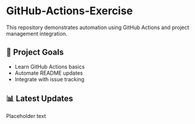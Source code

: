 # GitHub-Actions-Exercise

This repository demonstrates automation using GitHub Actions and project management integration.

## 🚀 Project Goals
- Learn GitHub Actions basics
- Automate README updates
- Integrate with issue tracking

## 📊 Latest Updates
<!-- AUTO-UPDATE:START -->
Placeholder text
<!-- AUTO-UPDATE:END -->
